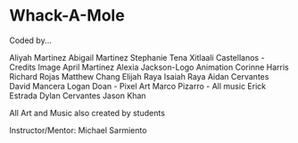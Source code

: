 # Whack-A-Mole

Coded by...

Aliyah Martinez Abigail Martinez Stephanie Tena Xitlaali Castellanos - Credits Image April Martinez Alexia Jackson-Logo Animation Corinne Harris Richard Rojas Matthew Chang Elijah Raya Isaiah Raya Aidan Cervantes David Mancera Logan Doan - Pixel Art Marco Pizarro - All music Erick Estrada Dylan Cervantes Jason Khan

All Art and Music also created by students

Instructor/Mentor: Michael Sarmiento